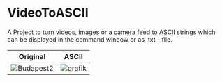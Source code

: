 # VideoToASCII
A Project to turn videos, images or a camera feed to ASCII strings which can be displayed in the command window or as .txt - file.




Original             |  ASCII
:-------------------------:|:-------------------------:
![Budapest2](https://github.com/user-attachments/assets/83613d2c-e687-4460-97a5-67800626ec93)  |  ![grafik](https://github.com/user-attachments/assets/6f13d8ab-79c3-4199-aadc-97fbcb1aad27)
